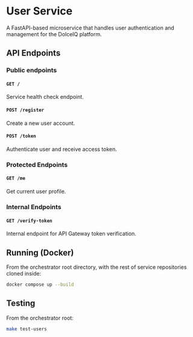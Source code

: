# User Service

A FastAPI-based microservice that handles user authentication and management for the DolceIQ platform.

## API Endpoints

### Public endpoints

#### `GET /`

Service health check endpoint.

#### `POST /register`

Create a new user account.

#### `POST /token`

Authenticate user and receive access token.

### Protected Endpoints

#### `GET /me`

Get current user profile.

### Internal Endpoints

#### `GET /verify-token`

Internal endpoint for API Gateway token verification.

## Running (Docker)

From the orchestrator root directory, with the rest of service repositories cloned inside:

```bash
docker compose up --build
```

## Testing

From the orchestrator root:

```bash
make test-users
```
